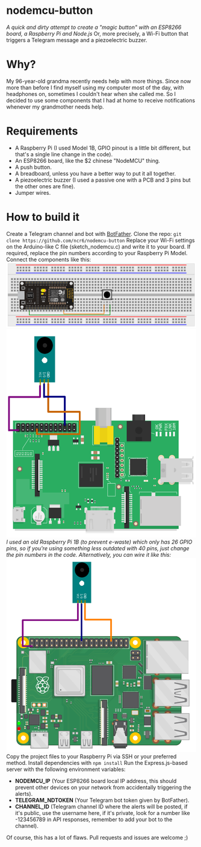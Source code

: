 # nodemcu-button
*A quick and dirty attempt to create a "magic button" with an ESP8266 board, a Raspberry Pi and Node.js*
Or, more precisely, a Wi-Fi button that triggers a Telegram message and a piezoelectric buzzer.

# Why?
My 96-year-old grandma recently needs help with more things. Since now more than before I find myself using my computer most of the day, with headphones on, sometimes I couldn't hear when she called me. So I decided to use some components that I had at home to receive notifications whenever my grandmother needs help. 

# Requirements
- A Raspberry Pi (I used Model 1B, GPIO pinout is a little bit different, but that's a single line change in the code).
- An ESP8266 board, like the $2 chinese "NodeMCU" thing.
- A push button.
- A breadboard, unless you have a better way to put it all together.
- A piezoelectric buzzer (I used a passive one with a PCB and 3 pins but the other ones are fine).
- Jumper wires.

# How to build it
Create a Telegram channel and bot with [BotFather](https://t.me/BotFather).
Clone the repo:
`git clone https://github.com/ncr6/nodemcu-button`
Replace your Wi-Fi settings on the Arduino-like C file (sketch_nodemcu.c) and write it to your board. If required, replace the pin numbers according to your Raspberry Pi Model.
Connect the components like this:
![ESP8266 and push button wiring](https://github.com/ncr6/nodemcu-button/blob/master/schematics/nodemcu.png?raw=true)
![Raspberry Pi and buzzer wiring](https://github.com/ncr6/nodemcu-button/blob/master/schematics/rpi.png?raw=true)
*I used an old Raspberry Pi 1B (to prevent e-waste) which only has 26 GPIO pins, so if you're using something less outdated with 40 pins, just change the pin numbers in the code. Alternatively, you can wire it like this:*
![Raspberry Pi and buzzer wiring](https://github.com/ncr6/nodemcu-button/blob/master/schematics/rpi4.png?raw=true)
Copy the project files to your Raspberry Pi via SSH or your preferred method.
Install dependencies with `npm install`
Run the Express.js-based server with the following environment variables:
- **NODEMCU_IP** (Your ESP8266 board local IP address, this should prevent other devices on your network from accidentally triggering the alerts).
- **TELEGRAM_NDTOKEN** (Your Telegram bot token given by BotFather).
- **CHANNEL_ID** (Telegram channel ID where the alerts will be posted, if it's public, use the username here, if it's private, look for a number like -123456789 in API responses, remember to add your bot to the channel).

Of course, this has a lot of flaws. Pull requests and issues are welcome ;)
